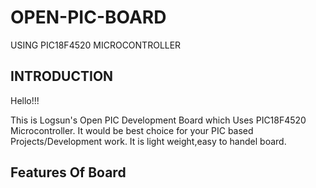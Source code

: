 # OPEN-PIC-BOARD
USING PIC18F4520 MICROCONTROLLER
## **INTRODUCTION**
Hello!!!

This is Logsun's Open PIC Development Board which Uses PIC18F4520 Microcontroller.
It would be best choice for your PIC based Projects/Development work.
It is light weight,easy to handel board.

## Features Of Board




